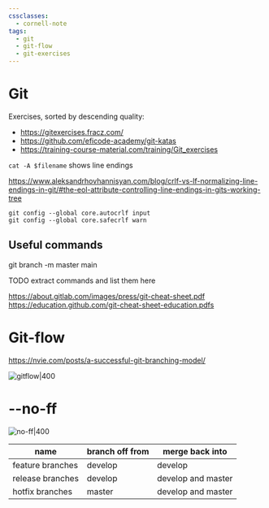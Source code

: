 ```yaml
---
cssclasses:
  - cornell-note
tags:
  - git
  - git-flow
  - git-exercises
---
```


# Git

Exercises, sorted by descending quality: 
* https://gitexercises.fracz.com/
* https://github.com/eficode-academy/git-katas
* https://training-course-material.com/training/Git_exercises



`cat -A $filename` shows line endings

https://www.aleksandrhovhannisyan.com/blog/crlf-vs-lf-normalizing-line-endings-in-git/#the-eol-attribute-controlling-line-endings-in-gits-working-tree

```
git config --global core.autocrlf input
git config --global core.safecrlf warn
```

## Useful commands

git branch -m master main


TODO extract commands and list them here

https://about.gitlab.com/images/press/git-cheat-sheet.pdf
https://education.github.com/git-cheat-sheet-education.pdfs

# Git-flow

https://nvie.com/posts/a-successful-git-branching-model/

![gitflow|400](gitflow.png)

# --no-ff

![no-ff|400](no-ff.png)

| name             | branch off from | merge back into    |
| ---------------- | --------------- | ------------------ |
| feature branches | develop         | develop            |
| release branches | develop         | develop and master |
| hotfix branches  | master          | develop and master |


